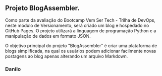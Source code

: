 ## Projeto BlogAssembler.


<article>Como parte da avaliação do Bootcamp Vem Ser Tech - Trilha de DevOps, neste módulo de Versionamento, será criado um blog e hospedado no GitHub Pages. O projeto utilizará a linguagem de programação Python e a manipulação de dados em formato JSON.


O objetivo principal do projeto "BlogAssembler" é criar uma plataforma de blogs simplificada, na qual os usuários podem adicionar facilmente novas postagens ao blog apenas alterando um arquivo Markdown.

</article>


### Danilo

